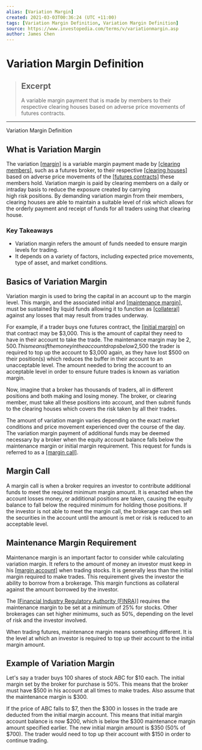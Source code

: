 ```yaml
---
alias: [Variation Margin]
created: 2021-03-03T00:36:24 (UTC +11:00)
tags: [Variation Margin Definition, Variation Margin Definition]
source: https://www.investopedia.com/terms/v/variationmargin.asp
author: James Chen
---
```


# Variation Margin Definition

> ## Excerpt
> A variable margin payment that is made by members to their respective clearing houses based on adverse price movements of futures contracts.

---

Variation Margin Definition
## What is Variation Margin

The variation [[margin]](https://www.investopedia.com/terms/m/margin.asp) is a variable margin payment made by [[clearing members]](https://www.investopedia.com/terms/m/memberfirm.asp), such as a futures broker, to their respective [[clearing houses]](https://www.investopedia.com/terms/c/clearinghouse.asp) based on adverse price movements of the [[futures contracts]](https://www.investopedia.com/terms/f/futurescontract.asp) these members hold. Variation margin is paid by clearing members on a daily or intraday basis to reduce the exposure created by carrying high risk positions. By demanding variation margin from their members, clearing houses are able to maintain a suitable level of risk which allows for the orderly payment and receipt of funds for all traders using that clearing house. 

### Key Takeaways

-   Variation margin refers the amount of funds needed to ensure margin levels for trading.
-   It depends on a variety of factors, including expected price movements, type of asset, and market conditions.

## Basics of Variation Margin

Variation margin is used to bring the capital in an account up to the margin level. This margin, and the associated initial and [[maintenance margin]](https://www.investopedia.com/terms/m/maintenancemargin.asp), must be sustained by liquid funds allowing it to function as [[collateral]](https://www.investopedia.com/terms/c/collateral.asp) against any losses that may result from trades underway. 

For example, if a trader buys one futures contract, the [[initial margin]](https://www.investopedia.com/terms/i/initialmargin.asp) on that contract may be $3,000. This is the amount of capital they need to have in their account to take the trade. The maintenance margin may be $2,500. This means if the money in the account drops below $2,500 the trader is required to top up the account to $3,000 again, as they have lost $500 on their position(s) which reduces the buffer in their account to an unacceptable level. The amount needed to bring the account to an acceptable level in order to ensure future trades is known as variation margin.

Now, imagine that a broker has thousands of traders, all in different positions and both making and losing money. The broker, or clearing member, must take all these positions into account, and then submit funds to the clearing houses which covers the risk taken by all their trades.

The amount of variation margin varies depending on the exact market conditions and price movement experienced over the course of the day. The variation margin payment of additional funds may be deemed necessary by a broker when the equity account balance falls below the maintenance margin or initial margin requirement. This request for funds is referred to as a [[margin call]](https://www.investopedia.com/terms/m/margincall.asp).

## Margin Call

A margin call is when a broker requires an investor to contribute additional funds to meet the required minimum margin amount. It is enacted when the account losses money, or additional positions are taken, causing the equity balance to fall below the required minimum for holding those positions. If the investor is not able to meet the margin call, the brokerage can then sell the securities in the account until the amount is met or risk is reduced to an acceptable level.

## Maintenance Margin Requirement

Maintenance margin is an important factor to consider while calculating variation margin. It refers to the amount of money an investor must keep in his [[margin account]](https://www.investopedia.com/terms/m/marginaccount.asp) when trading stocks. It is generally less than the initial margin required to make trades. This requirement gives the investor the ability to borrow from a brokerage. This margin functions as collateral against the amount borrowed by the investor.

The [[Financial Industry Regulatory Authority (FINRA)]](https://www.investopedia.com/terms/f/finra.asp) requires the maintenance margin to be set at a minimum of 25% for stocks. Other brokerages can set higher minimums, such as 50%, depending on the level of risk and the investor involved.

When trading futures, maintenance margin means something different. It is the level at which an investor is required to top up their account to the initial margin amount. 

## Example of Variation Margin

Let's say a trader buys 100 shares of stock ABC for $10 each. The initial margin set by the broker for purchase is 50%. This means that the broker must have $500 in his account at all times to make trades. Also assume that the maintenance margin is $300.

If the price of ABC falls to $7, then the $300 in losses in the trade are deducted from the initial margin account. This means that initial margin account balance is now $200, which is below the $300 maintenance margin amount specified earlier. The new initial margin amount is $350 (50% of $700). The trader would need to top up their account with $150 in order to continue trading.
